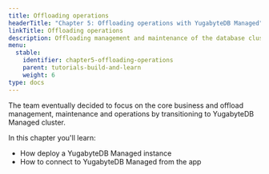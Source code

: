 ```yaml
---
title: Offloading operations
headerTitle: "Chapter 5: Offloading operations with YugabyteDB Managed"
linkTitle: Offloading operations
description: Offloading management and maintenance of the database clusters with YugabyteDB Managed, fully managed databases-as-a-service
menu:
  stable:
    identifier: chapter5-offloading-operations
    parent: tutorials-build-and-learn
    weight: 6
type: docs
---
```


The team eventually decided to focus on the core business and offload management, maintenance and operations by transitioning to YugabyteDB Managed cluster.

In this chapter you'll learn:

* How deploy a YugabyteDB Managed instance
* How to connect to YugabyteDB Managed from the app
